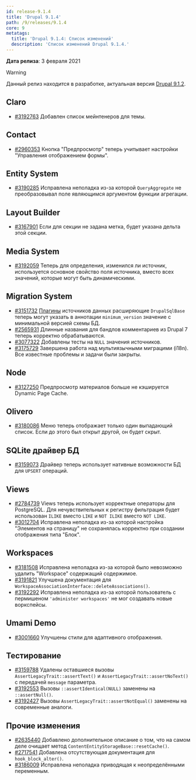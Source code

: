 ```yaml
---
id: release-9.1.4
title: 'Drupal 9.1.4'
path: /9/releases/9.1.4
core: 9
metatags:
  title: 'Drupal 9.1.4: Список изменений'
  description: 'Список изменений Drupal 9.1.4.'
---
```


**Дата релиза**: 3 февраля 2021

> [!WARNING]
> Данный релиз находится в разработке, актуальная версия [Drupal 9.1.2](release-9.1.2.md).

## Claro

- [#3192763](https://www.drupal.org/project/drupal/issues/3192763) Добавлен список мейнтенеров для темы.

## Contact

- [#2960353](https://www.drupal.org/project/drupal/issues/2960353) Кнопка "Предпросмотр" теперь учитывает настройки "Управления отображением формы".

## Entity System

- [#3190285](https://www.drupal.org/project/drupal/issues/3190285) Исправлена неполадка из-за которой `QueryAggregate` не преобразовывал поле являющимся аргументом функции агрегации.

## Layout Builder

- [#3167901](https://www.drupal.org/project/drupal/issues/3167901) Если для секции не задана метка, будет указана дельта этой секции.

## Media System

- [#3192059](https://www.drupal.org/project/drupal/issues/3192059) Теперь для определения, изменился ли источник, используется основное свойство поля источника, вместо всех значений, которые могут быть динамическими.

## Migration System

- [#3151732](https://www.drupal.org/project/drupal/issues/3151732) [Плагины](../plugins/plugins.md) источников данных расширяющие `DrupalSqlBase` теперь могут указать в аннотации `minimum_version` значение с минимальной версией схемы БД.
- [#2565931](https://www.drupal.org/project/drupal/issues/2565931) Длинные названия для бандлов комментариев из Drupal 7 теперь корректно обрабатываются.
- [#3077322](https://www.drupal.org/project/drupal/issues/3077322) Добавлены тесты на `NULL` значения источников.
- [#3175729](https://www.drupal.org/project/drupal/issues/3175729) Завершена работа над мультиязычными миграцими (i18n). Все известные проблемы и задачи были закрыты.

## Node

- [#3127250](https://www.drupal.org/project/drupal/issues/3127250) Предпросмотр материалов больше не кэшируется Dynamic Page Cache.

## Olivero

- [#3180086](https://www.drupal.org/project/drupal/issues/3180086) Меню теперь отображает только один выпадающий список. Если до этого был открыт другой, он будет скрыт.

## SQLite драйвер БД

- [#3159073](https://www.drupal.org/project/drupal/issues/3159073) Драйвер теперь использует нативные возможности БД для `UPSERT` операций.

## Views

- [#2784739](https://www.drupal.org/project/drupal/issues/2784739) Views теперь использует корректные операторы для PostgreSQL. Для нечувствительных к регистру фильтрация будет использован `ILIKE` вместо `LIKE` и `NOT ILIKE` вместо `NOT LIKE`.
- [#3012704](https://www.drupal.org/project/drupal/issues/3012704) Исправлена неполадка из-за которой настройка "Элементов на страницу" не сохранялась корректно при создании отображения типа "Блок".

## Workspaces

- [#3181508](https://www.drupal.org/project/drupal/issues/3181508) Исправлена неполадка из-за которой было невозможно удалить "Workspace" содержащий содержимое.
- [#3191821](https://www.drupal.org/project/drupal/issues/3191821) Улучшена документация для `WorkspaceAssociationInterface::deleteAssociations()`.
- [#3192292](https://www.drupal.org/project/drupal/issues/3192292) Исправлена неполадка из-за которой пользователь с пермишеном `'administer workspaces'` не мог создавать новые воркспейсы.

## Umami Demo

- [#3001660](https://www.drupal.org/project/drupal/issues/3001660) Улучшены стили для адаптивного отображения.

## Тестирование

- [#3159788](https://www.drupal.org/project/drupal/issues/3159788) Удалены оставшиеся вызовы `AssertLegacyTrait::assertText()` и `AssertLegacyTrait::assertNoText()` с передачей `message` параметра.
- [#3192553](https://www.drupal.org/project/drupal/issues/3192553) Вызовы `::assertIdentical(NULL)` заменены на `::assertNull()`.
- [#3192427](https://www.drupal.org/project/drupal/issues/3192427) Вызовы `AssertLegacyTrait::assertNotEqual()` заменены на современные аналоги.

## Прочие изменения

- [#2635440](https://www.drupal.org/project/drupal/issues/2635440) Добавлено дополнительное описание о том, что на самом деле очищает метод `ContentEntityStorageBase::resetCache()`.
- [#2717541](https://www.drupal.org/project/drupal/issues/2717541) Добавлена отсутствующая документация для `hook_block_alter()`.
- [#3186009](https://www.drupal.org/project/drupal/issues/3186009) Исправлена неполадка приводящая к неопределёнными переменным.